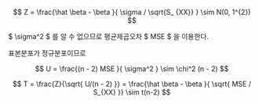 $$ Z = \frac{\hat \beta - \beta }{ \sigma / \sqrt{S_ {XX}} } \sim N(0, 1^{2}) $$

$ \sigma^2 $ 를 알 수 없으므로 평균제곱오차 $ MSE $ 을 이용한다.

표본분포가 정규분포이므로

$$ U = \frac{(n - 2) MSE }{ \sigma^2 } \sim \chi^2 (n - 2) $$

$$ T = \frac{Z}{\sqrt{ U/(n - 2) }} = \frac{\hat \beta - \beta }{ \sqrt{ MSE / S_{XX} }} \sim t(n-2) $$
